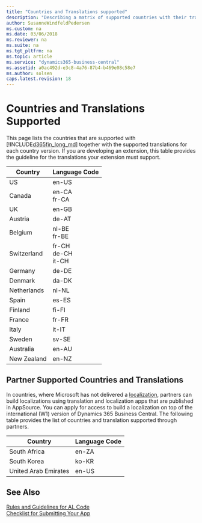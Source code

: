 ```yaml
---
title: "Countries and Translations supported"
description: "Describing a matrix of supported countries with their translations."
author: SusanneWindfeldPedersen
ms.custom: na
ms.date: 03/06/2018
ms.reviewer: na
ms.suite: na
ms.tgt_pltfrm: na
ms.topic: article
ms.service: "dynamics365-business-central"
ms.assetid: a0ac492d-e3c8-4a76-87b4-b469e08c58e7
ms.author: solsen
caps.latest.revision: 18
---
```


# Countries and Translations Supported
This page lists the countries that are supported with [!INCLUDE[d365fin_long_md](../includes/d365fin_long_md.md)] together with the supported translations for each country version. If you are developing an extension, this table provides the guideline for the translations your extension must support.

|Country|Language Code|
|-------|-------------|
|US|en-US|
|Canada|en-CA </br>fr-CA|
|UK|en-GB|
|Austria|de-AT|
|Belgium|nl-BE</br>fr-BE|
|Switzerland|fr-CH</br>de-CH </br>it-CH|
|Germany|de-DE|
|Denmark|da-DK|
|Netherlands|nl-NL|
|Spain|es-ES|
|Finland|fi-FI|
|France|fr-FR|
|Italy|it-IT|
|Sweden|sv-SE|
|Australia|en-AU|
|New Zealand|en-NZ|


## Partner Supported Countries and Translations
In countries, where Microsoft has not delivered a [localization](/dynamics365/business-central/dev-itpro/developer/readiness/readiness-develop-localization), partners can build localizations using translation and localization apps that are published in AppSource. You can apply for access to build a localization on top of the international (W1) version of Dynamics 365 Business Central. The following table provides the list of countries and translation supported through partners.

|Country|Language Code|
|-------|-------------|
|South Africa|en-ZA|
|South Korea|ko-KR|
|United Arab Emirates|en-US|

## See Also
[Rules and Guidelines for AL Code](apptest-overview.md)  
[Checklist for Submitting Your App](../developer/devenv-checklist-submission.md)  



